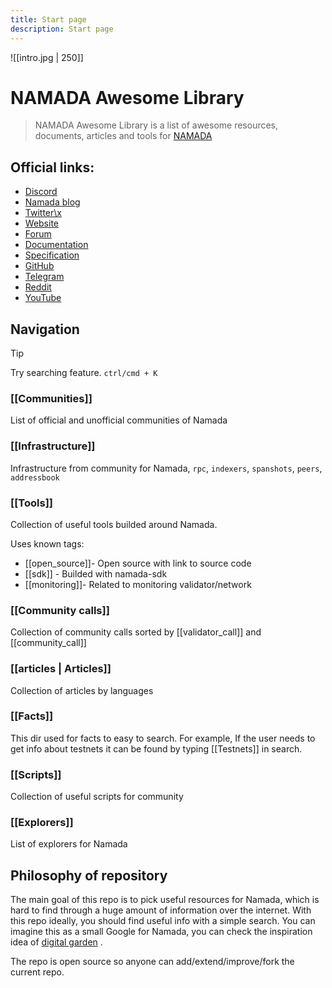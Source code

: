 ```yaml
---
title: Start page
description: Start page
---
```

![[intro.jpg | 250]]
# NAMADA Awesome Library

>  NAMADA Awesome Library is a list of awesome resources, documents, articles and tools for [NAMADA](https://namada.net/)
## Official links: 
- [Discord](https://discord.com/invite/namada)
- [Namada blog](https://namada.net/blog)
- [Twitter\x](https://twitter.com/namada)
- [Website](https://namada.net/) 
- [Forum](https://forum.namada.net/) 
- [Documentation](https://docs.namada.net/)
- [Specification](https://docs.namada.net/)  
- [GitHub](https://github.com/anoma/namada)
- [Telegram](https://t.me/namadaprotocol)
- [Reddit](https://www.reddit.com/r/Namada/)
- [YouTube](https://www.youtube.com/@namada-net)
## Navigation

> [!tip]
> Try searching feature. `ctrl/cmd + K`
### [[Communities]]
List of official and unofficial communities of Namada
### [[Infrastructure]]
Infrastructure from community for Namada, `rpc`, `indexers`, `spanshots`, `peers`, `addressbook` 
### [[Tools]]
Collection of useful tools builded around Namada. 

Uses known tags:  
- [[open_source]]- Open source with link to source code
- [[sdk]] - Builded with namada-sdk 
- [[monitoring]]- Related to monitoring validator/network
### [[Community calls]]
Collection of community calls sorted by [[validator_call]] and [[community_call]] 
### [[articles | Articles]]
Collection of articles by languages 
### [[Facts]]
This dir used for facts to easy to search. For example, If the user needs to get info about testnets it can be found by typing [[Testnets]] in search.

### [[Scripts]]
Collection of useful scripts for community
### [[Explorers]]
List of explorers for Namada  

## Philosophy of repository

The main goal of this repo is to pick useful resources for Namada, which is hard to find through a huge amount of information over the internet. With this repo ideally, you should find useful info with a simple search. You can imagine this as a small Google for Namada, you can check the inspiration idea of [digital garden](https://jzhao.xyz/posts/networked-thought) .

The repo is open source so anyone can add/extend/improve/fork the current repo.
